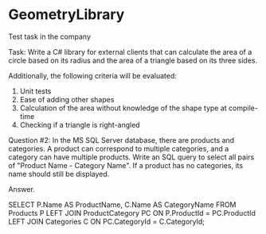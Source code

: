 # GeometryLibrary
Test task in the company

Task: Write a C# library for external clients that can calculate the area of a circle based on its radius and the area of a triangle based on its three sides.

Additionally, the following criteria will be evaluated:
  1) Unit tests
  2) Ease of adding other shapes
  3) Calculation of the area without knowledge of the shape type at compile-time
  4) Checking if a triangle is right-angled

Question #2:
In the MS SQL Server database, there are products and categories.
A product can correspond to multiple categories, and a category can have multiple products.
Write an SQL query to select all pairs of "Product Name - Category Name". If a product has no categories, its name should still be displayed.

Answer.

SELECT P.Name AS ProductName, C.Name AS CategoryName
FROM Products P
LEFT JOIN ProductCategory PC ON P.ProductId = PC.ProductId
LEFT JOIN Categories C ON PC.CategoryId = C.CategoryId;
